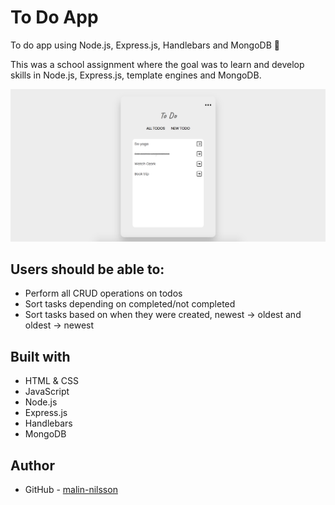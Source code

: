 # To Do App
To do app using Node.js, Express.js, Handlebars and MongoDB 📝

This was a school assignment where the goal was to learn and develop skills in Node.js, Express.js, template engines and MongoDB.


![Screenshot](public/screenshot.png)

## Users should be able to:
- Perform all CRUD operations on todos
- Sort tasks depending on completed/not completed
- Sort tasks based on when they were created, newest → oldest and oldest → newest

## Built with
- HTML & CSS
- JavaScript
- Node.js
- Express.js
- Handlebars
- MongoDB

## Author
- GitHub - [malin-nilsson](https://github.com/malin-nilsson)
